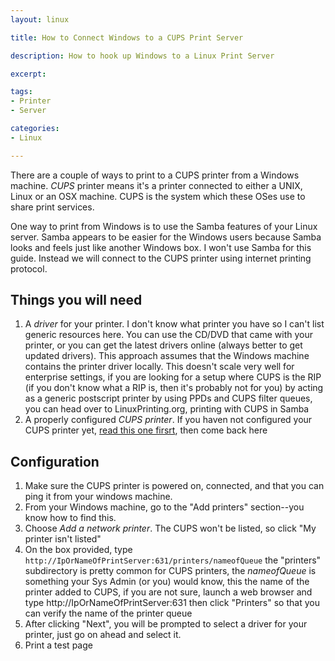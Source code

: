 ```yaml
---
layout: linux

title: How to Connect Windows to a CUPS Print Server

description: How to hook up Windows to a Linux Print Server

excerpt: 

tags:
- Printer
- Server

categories:
- Linux

---
```


There are a couple of ways to print to a CUPS printer from a Windows machine. *CUPS* printer means it's a printer connected to either a UNIX, Linux or an OSX machine. CUPS is the system which these OSes use to share print services. 

One way to print from Windows is to use the  Samba features of your Linux server. Samba appears to be easier for the Windows users because Samba looks and feels just like another Windows box. I won't use Samba for this guide. Instead we will connect to the CUPS printer using internet printing protocol.

## Things you will need

1. A *driver* for your printer. I don't know what printer you have so I can't list generic resources here. You can use the CD/DVD that came with your printer, or you can get the latest drivers online (always better to get updated drivers). This approach assumes that the Windows machine contains the printer driver locally. This doesn't scale very well for enterprise settings, if you are looking for a setup where CUPS is the RIP (if you don't know what a RIP is, then it's probably not for you) by acting as a generic postscript printer by using PPDs and CUPS filter queues, you can head over to LinuxPrinting.org, printing with CUPS in Samba
2. A properly configured *CUPS printer*. If you haven not configured your CUPS printer yet, [read this one firsrt](/easy-way-to-install-print-server-linux), then come back here

## Configuration

1. Make sure the CUPS printer is powered on, connected, and that you can ping it from your windows machine.
2. From your Windows machine, go to the "Add printers" section--you know how to find this.
3. Choose *Add a network printer*. The CUPS won't be listed, so click "My printer isn't listed"
4. On the box provided, type <code class="codeblock">http://IpOrNameOfPrintServer:631/printers/nameofQueue</code> the "printers" subdirectory is pretty common for CUPS printers, the *nameofQueue* is something your Sys Admin (or you) would know, this the name of the printer added to CUPS, if you are not sure, launch a web browser and type http://IpOrNameOfPrintServer:631 then click "Printers" so that you can verify the name of the printer queue
5. After clicking "Next", you will be prompted to select a driver for your printer, just go on ahead and select it.
6. Print a test page
